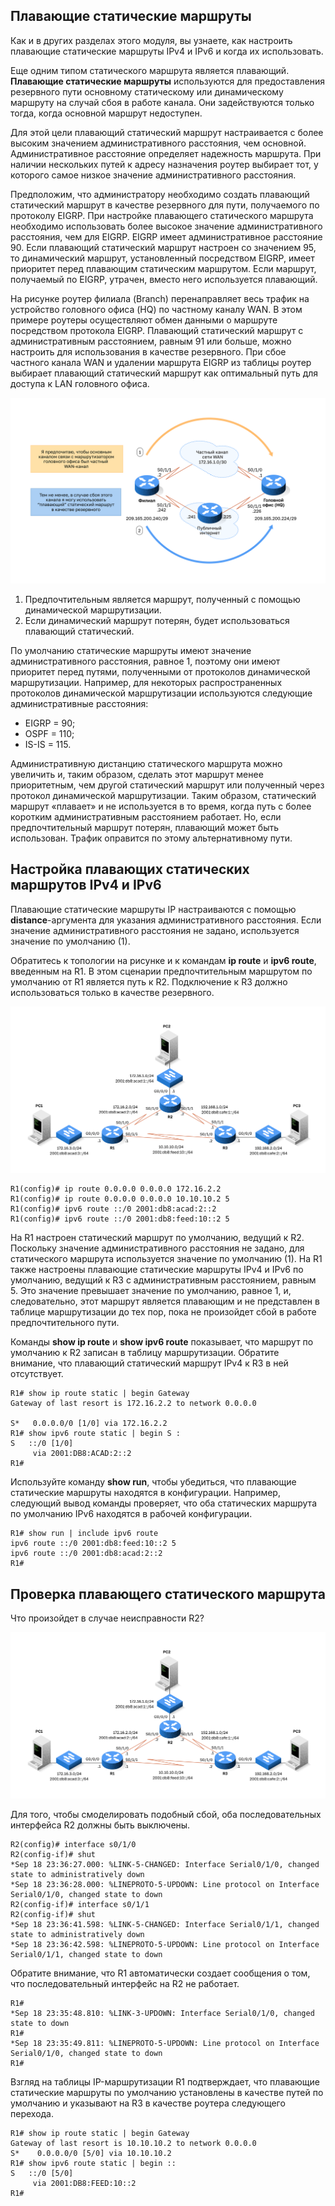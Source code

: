 <!-- 15.4.1 -->
## Плавающие статические маршруты

Как и в других разделах этого модуля, вы узнаете, как настроить плавающие статические маршруты IPv4 и IPv6 и когда их использовать.

Еще одним типом статического маршрута является плавающий. **Плавающие статические маршруты** используются для предоставления резервного пути основному статическому или динамическому маршруту на случай сбоя в работе канала. Они задействуются только тогда, когда основной маршрут недоступен.

Для этой цели плавающий статический маршрут настраивается с более высоким значением административного расстояния, чем основной. Административное расстояние определяет надежность маршрута. При наличии нескольких путей к адресу назначения роутер выбирает тот, у которого самое низкое значение административного расстояния.

Предположим, что администратору необходимо создать плавающий статический маршрут в качестве резервного для пути, получаемого по протоколу EIGRP. При настройке плавающего статического маршрута необходимо использовать более высокое значение административного расстояния, чем для EIGRP. EIGRP имеет административное расстояние 90. Если плавающий статический маршрут настроен со значением 95, то динамический маршрут, установленный посредством EIGRP, имеет приоритет перед плавающим статическим маршрутом. Если маршрут, получаемый по EIGRP, утрачен, вместо него используется плавающий.

На рисунке роутер филиала (Branch) перенаправляет весь трафик на устройство головного офиса (HQ) по частному каналу WAN. В этом примере роутеры осуществляют обмен данными о маршруте посредством протокола EIGRP. Плавающий статический маршрут с административным расстоянием, равным 91 или больше, можно настроить для использования в качестве резервного. При сбое частного канала WAN и удалении маршрута EIGRP из таблицы роутер выбирает плавающий статический маршрут как оптимальный путь для доступа к LAN головного офиса.

![](./assets/15.4.1.svg)


1. Предпочтительным является маршрут, полученный с помощью динамической маршрутизации.
2. Если динамический маршрут потерян, будет использоваться плавающий статический.

По умолчанию статические маршруты имеют значение административного расстояния, равное 1, поэтому они имеют приоритет перед путями, полученными от протоколов динамической маршрутизации. Например, для некоторых распространенных протоколов динамической маршрутизации используются следующие административные расстояния:

* EIGRP = 90;
* OSPF = 110;
* IS-IS = 115.

Административную дистанцию статического маршрута можно увеличить и, таким образом, сделать этот маршрут менее приоритетным, чем другой статический маршрут или полученный через протокол динамической маршрутизации. Таким образом, статический маршрут «плавает» и не используется в то время, когда путь с более коротким административным расстоянием работает. Но, если предпочтительный маршрут потерян, плавающий может быть использован. Трафик оправится по этому альтернативному пути.

<!-- 15.4.2 -->
## Настройка плавающих статических маршрутов IPv4 и IPv6

Плавающие статические маршруты IP настраиваются с помощью **distance**-аргумента для указания административного расстояния. Если значение административного расстояния не задано, используется значение по умолчанию (1).

Обратитесь к топологии на рисунке и к командам **ip route** и **ipv6 route**, введенным на R1. В этом сценарии предпочтительным маршрутом по умолчанию от R1 является путь к R2. Подключение к R3 должно использоваться только в качестве резервного.

![](./assets/15.4.2.svg)


```
R1(config)# ip route 0.0.0.0 0.0.0.0 172.16.2.2
R1(config)# ip route 0.0.0.0 0.0.0.0 10.10.10.2 5
R1(config)# ipv6 route ::/0 2001:db8:acad:2::2
R1(config)# ipv6 route ::/0 2001:db8:feed:10::2 5
```

На R1 настроен статический маршрут по умолчанию, ведущий к R2. Поскольку значение административного расстояния не задано, для статического маршрута используется значение по умолчанию (1). На R1 также настроены плавающие статические маршруты IPv4 и IPv6 по умолчанию, ведущий к R3 с административным расстоянием, равным 5. Это значение превышает значение по умолчанию, равное 1, и, следовательно, этот маршрут является плавающим и не представлен в таблице маршрутизации до тех пор, пока не произойдет сбой в работе предпочтительного пути.

Команды **show ip route** и **show ipv6 route** показывает, что маршрут по умолчанию к R2 записан в таблицу маршрутизации. Обратите внимание, что плавающий статический маршрут IPv4 к R3 в ней отсутствует.

```
R1# show ip route static | begin Gateway
Gateway of last resort is 172.16.2.2 to network 0.0.0.0

S*   0.0.0.0/0 [1/0] via 172.16.2.2
R1# show ipv6 route static | begin S : 
S   ::/0 [1/0]
     via 2001:DB8:ACAD:2::2
R1#
```

Используйте команду **show run**, чтобы убедиться, что плавающие статические маршруты находятся в конфигурации. Например, следующий вывод команды проверяет, что оба статических маршрута по умолчанию IPv6 находятся в рабочей конфигурации.

```
R1# show run | include ipv6 route
ipv6 route ::/0 2001:db8:feed:10::2 5
ipv6 route ::/0 2001:db8:acad:2::2
R1#
```

<!-- 15.4.3 -->
## Проверка плавающего статического маршрута 

Что произойдет в случае неисправности R2?

![](./assets/15.4.2.svg)
<!-- same as 15.4.3 -->

Для того, чтобы смоделировать подобный сбой, оба последовательных интерфейса R2 должны быть выключены.

```
R2(config)# interface s0/1/0
R2(config-if)# shut
*Sep 18 23:36:27.000: %LINK-5-CHANGED: Interface Serial0/1/0, changed state to administratively down
*Sep 18 23:36:28.000: %LINEPROTO-5-UPDOWN: Line protocol on Interface Serial0/1/0, changed state to down
R2(config-if)# interface s0/1/1
R2(config-if)# shut
*Sep 18 23:36:41.598: %LINK-5-CHANGED: Interface Serial0/1/1, changed state to administratively down
*Sep 18 23:36:42.598: %LINEPROTO-5-UPDOWN: Line protocol on Interface Serial0/1/1, changed state to down
```

Обратите внимание, что R1 автоматически создает сообщения о том, что последовательный интерфейс на R2 не работает.

```
R1#
*Sep 18 23:35:48.810: %LINK-3-UPDOWN: Interface Serial0/1/0, changed state to down
R1#
*Sep 18 23:35:49.811: %LINEPROTO-5-UPDOWN: Line protocol on Interface Serial0/1/0, changed state to down
R1#
```

Взгляд на таблицы IP-маршрутизации R1 подтверждает, что плавающие статические маршруты по умолчанию установлены в качестве путей по умолчанию и указывают на R3 в качестве роутера следующего перехода.

```
R1# show ip route static | begin Gateway
Gateway of last resort is 10.10.10.2 to network 0.0.0.0
S*    0.0.0.0/0 [5/0] via 10.10.10.2
R1# show ipv6 route static | begin :: 
S   ::/0 [5/0] 
     via 2001:DB8:FEED:10::2
R1#
```

<!-- 15.4.4 -->
<!-- syntax -->
